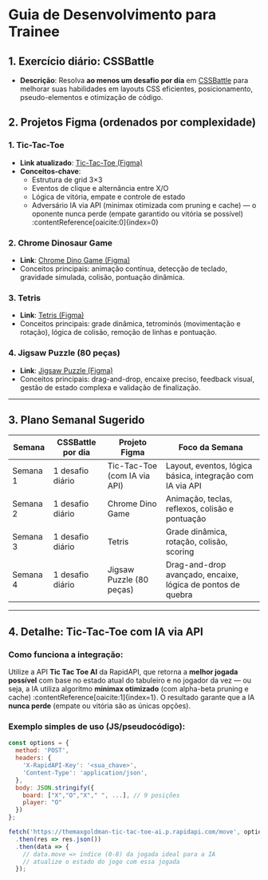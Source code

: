 # Guia de Desenvolvimento para Trainee

## 1. Exercício diário: CSSBattle  
- **Descrição**: Resolva **ao menos um desafio por dia** em [CSSBattle](https://cssbattle.dev/) para melhorar suas habilidades em layouts CSS eficientes, posicionamento, pseudo-elementos e otimização de código.

## 2. Projetos Figma (ordenados por complexidade)

### 1. Tic-Tac-Toe  
- **Link atualizado**: [Tic-Tac-Toe (Figma)](https://www.figma.com/design/mHpnLMwTEDLXoDQQNpBbZN/Tic-Tac-Toe-Game-UI--Community-?node-id=0-1&p=f&t=1dXMnxY6f7rtoL6M-0)  
- **Conceitos-chave**:  
  - Estrutura de grid 3×3  
  - Eventos de clique e alternância entre X/O  
  - Lógica de vitória, empate e controle de estado  
  - Adversário IA via API (minimax otimizada com pruning e cache) — o oponente nunca perde (empate garantido ou vitória se possível) :contentReference[oaicite:0]{index=0}

### 2. Chrome Dinosaur Game  
- **Link**: [Chrome Dino Game (Figma)](https://www.figma.com/design/hE56cM5prvVv9bDimlLnLD/Playable-Chrome-Dino-Game--Community-?node-id=92-265&p=f&t=XZUGGf3cQJw1rwfk-0)  
- Conceitos principais: animação contínua, detecção de teclado, gravidade simulada, colisão, pontuação dinâmica.

### 3. Tetris  
- **Link**: [Tetris (Figma)](https://www.figma.com/design/p7fwLW9xwLd1c1Wkld8MWP/Tetris--Community-?node-id=5-35&t=bhZUmqbdCklc28bC-0)  
- Conceitos principais: grade dinâmica, tetrominós (movimentação e rotação), lógica de colisão, remoção de linhas e pontuação.

### 4. Jigsaw Puzzle (80 peças)  
- **Link**: [Jigsaw Puzzle (Figma)](https://www.figma.com/design/dzycmrPhO2GUi6Z9p57VXO/Jigsaw-Puzzle-Game---80-Piece--Community-?node-id=0-1&p=f&t=b3DakFWW5HcriO5i-0)  
- Conceitos principais: drag-and-drop, encaixe preciso, feedback visual, gestão de estado complexa e validação de finalização.

---

## 3. Plano Semanal Sugerido

| Semana    | CSSBattle por dia  | Projeto Figma                            | Foco da Semana                                               |
|-----------|--------------------|-------------------------------------------|--------------------------------------------------------------|
| Semana 1  | 1 desafio diário   | Tic-Tac-Toe (com IA via API)              | Layout, eventos, lógica básica, integração com IA via API     |
| Semana 2  | 1 desafio diário   | Chrome Dino Game                          | Animação, teclas, reflexos, colisão e pontuação               |
| Semana 3  | 1 desafio diário   | Tetris                                    | Grade dinâmica, rotação, colisão, scoring                     |
| Semana 4  | 1 desafio diário   | Jigsaw Puzzle (80 peças)                  | Drag-and-drop avançado, encaixe, lógica de pontos de quebra   |

---

## 4. Detalhe: Tic-Tac-Toe com IA via API

### Como funciona a integração:
Utilize a API **Tic Tac Toe AI** da RapidAPI, que retorna a **melhor jogada possível** com base no estado atual do tabuleiro e no jogador da vez — ou seja, a IA utiliza algoritmo **minimax otimizado** (com alpha-beta pruning e cache) :contentReference[oaicite:1]{index=1}. O resultado garante que a IA **nunca perde** (empate ou vitória são as únicas opções).

### Exemplo simples de uso (JS/pseudocódigo):
```js
const options = {
  method: 'POST',
  headers: {
    'X-RapidAPI-Key': '<sua_chave>',
    'Content-Type': 'application/json',
  },
  body: JSON.stringify({
    board: ["X","O","X"," ", ...], // 9 posições
    player: "O"
  })
};

fetch('https://themaxgoldman-tic-tac-toe-ai.p.rapidapi.com/move', options)
  .then(res => res.json())
  .then(data => {
    // data.move => índice (0-8) da jogada ideal para a IA
    // atualize o estado do jogo com essa jogada
  });
